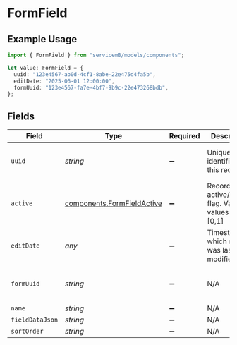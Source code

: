 # FormField

## Example Usage

```typescript
import { FormField } from "servicem8/models/components";

let value: FormField = {
  uuid: "123e4567-ab0d-4cf1-8abe-22e475d4fa5b",
  editDate: "2025-06-01 12:00:00",
  formUuid: "123e4567-fa7e-4bf7-9b9c-22e473268bdb",
};
```

## Fields

| Field                                                                    | Type                                                                     | Required                                                                 | Description                                                              | Example                                                                  |
| ------------------------------------------------------------------------ | ------------------------------------------------------------------------ | ------------------------------------------------------------------------ | ------------------------------------------------------------------------ | ------------------------------------------------------------------------ |
| `uuid`                                                                   | *string*                                                                 | :heavy_minus_sign:                                                       | Unique identifier for this record                                        | 123e4567-ab0d-4cf1-8abe-22e475d4fa5b                                     |
| `active`                                                                 | [components.FormFieldActive](../../models/components/formfieldactive.md) | :heavy_minus_sign:                                                       | Record active/deleted flag.  Valid values are [0,1]                      |                                                                          |
| `editDate`                                                               | *any*                                                                    | :heavy_minus_sign:                                                       | Timestamp at which record was last modified                              | 2025-06-01 12:00:00                                                      |
| `formUuid`                                                               | *string*                                                                 | :heavy_minus_sign:                                                       | N/A                                                                      | 123e4567-fa7e-4bf7-9b9c-22e473268bdb                                     |
| `name`                                                                   | *string*                                                                 | :heavy_minus_sign:                                                       | N/A                                                                      |                                                                          |
| `fieldDataJson`                                                          | *string*                                                                 | :heavy_minus_sign:                                                       | N/A                                                                      |                                                                          |
| `sortOrder`                                                              | *string*                                                                 | :heavy_minus_sign:                                                       | N/A                                                                      |                                                                          |